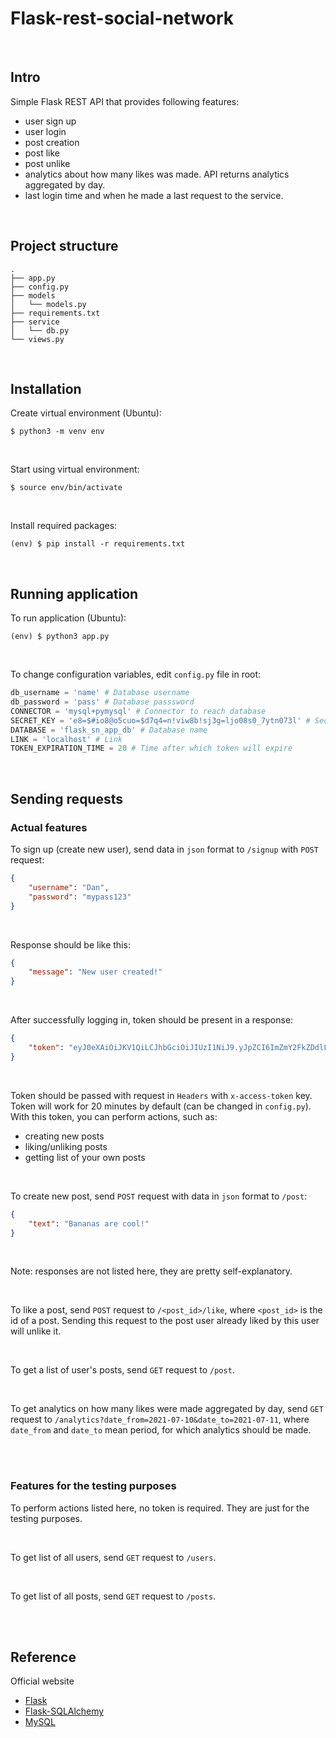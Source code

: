 # Flask-rest-social-network

<br>

## Intro

Simple Flask REST API that provides following features:
- user sign up
- user login
- post creation
- post like
- post unlike
- analytics about how many likes was made. API returns analytics aggregated by day.
- last login time and when he made a last request to the service.

<br>

## Project structure

```
.
├── app.py
├── config.py
├── models
│   └── models.py
├── requirements.txt
├── service
│   └── db.py
└── views.py
```

<br>

## Installation

Create virtual environment (Ubuntu):
```shell
$ python3 -m venv env
```
<br>

Start using virtual environment:

```shell
$ source env/bin/activate
```
<br>

Install required packages:

```shell
(env) $ pip install -r requirements.txt
```
<br>

## Running application

To run application (Ubuntu):
```shell
(env) $ python3 app.py
```
<br>

To change configuration variables, edit ```config.py``` file in root:
```python
db_username = 'name' # Database username
db_password = 'pass' # Database passsword
CONNECTOR = 'mysql+pymysql' # Connector to reach database
SECRET_KEY = 'e8=$#io8@o5cuo=$d7q4=n!viw8b!sj3g=ljo08s0_7ytn073l' # Secret key
DATABASE = 'flask_sn_app_db' # Database name
LINK = 'localhost' # Link
TOKEN_EXPIRATION_TIME = 20 # Time after which token will expire
```
<br>

## Sending requests

### Actual features

To sign up (create new user), send data in ```json``` format to ```/signup``` with ```POST``` request:
```json
{
    "username": "Dan",
    "password": "mypass123"
}
```

<br>

Response should be like this:
```json
{
    "message": "New user created!"
}
```

<br>

After successfully logging in, token should be present in a response:
```json
{
    "token": "eyJ0eXAiOiJKV1QiLCJhbGciOiJIUzI1NiJ9.yJpZCI6ImZmY2FkZDdlLTkwMDctNGE5MC1iMjc5LTY4MDk0MGZlNzVhNSIsImV4cCI6MTYyNTg1MzQyMX0.XWZBFNPVsfALz0JGg22keNJAWwABMJBjRFkeiaciw7s"
}
```

<br>

Token should be passed with request in ```Headers``` with ```x-access-token``` key.
Token will work for 20 minutes by default (can be changed in ```config.py```).
With this token, you can perform actions, such as:

- creating new posts
- liking/unliking posts
- getting list of your own posts

<br>

To create new post, send ```POST``` request with data in ```json``` format to ```/post```:
```json
{
    "text": "Bananas are cool!"
}
```

<br>

Note: responses are not listed here, they are pretty self-explanatory.

<br>

To like a post, send ```POST``` request to ```/<post_id>/like```, where ```<post_id>``` is the id of a post.
Sending this request to the post user already liked by this user will unlike it.

<br>

To get a list of user's posts, send ```GET``` request to ```/post```.

<br>

To get analytics on how many likes were made aggregated by day, send ```GET``` request to ```/analytics?date_from=2021-07-10&date_to=2021-07-11```, where ```date_from``` and ```date_to``` mean period, for which analytics should be made.

<br>
<br>

### Features for the testing purposes

To perform actions listed here, no token is required. They are just for the testing purposes.

<br>

To get list of all users, send ```GET``` request to ```/users```.

<br>

To get list of all posts, send ```GET``` request to ```/posts```.

<br>
<br>

## Reference

Official website
- [Flask](https://flask.palletsprojects.com)
- [Flask-SQLAlchemy](https://flask-sqlalchemy.palletsprojects.com)
- [MySQL](https://www.mysql.com/)
